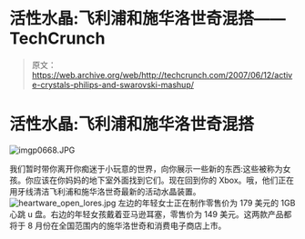 # 活性水晶:飞利浦和施华洛世奇混搭——TechCrunch

> 原文：<https://web.archive.org/web/http://techcrunch.com/2007/06/12/active-crystals-philips-and-swarovski-mashup/>

# 活性水晶:飞利浦和施华洛世奇混搭

![imgp0668.JPG](img/bc3d40090569ef3d015e33546b85d14b.png)

我们暂时带你离开你痴迷于小玩意的世界，向你展示一些新的东西:这些被称为女孩。你应该在你妈妈的地下室外面找到它们。现在回到你的 Xbox。哦，他们正在用牙线清洁飞利浦和施华洛世奇最新的活动水晶装置。
 ![heartware_open_lores.jpg](img/ca680c5957dc9980c8364d2dba11182a.png)
左边的年轻女士正在制作零售价为 179 美元的 1GB 心跳 u 盘。右边的年轻女孩戴着亚马逊耳塞，零售价为 149 美元。这两款产品都将于 8 月份在全国范围内的施华洛世奇和消费电子商店上市。